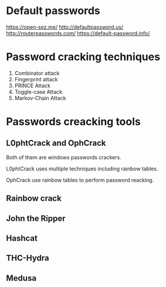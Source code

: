 # Default passwords

https://open-sez.me/
http://defaultpassword.us/
http://routerpasswords.com/
https://default-password.info/


# Password cracking techniques

1. Combinator attack
2. Fingerprint attack
3. PRINCE Attack
4. Toggle-case Attack
5. Markov-Chain Attack


# Passwords creacking tools

## L0phtCrack and OphCrack

Both of them are windows passwords crackers.

L0phtCrack uses multiple techniques including rainbow tables.

OphCrack use rainbow tables to perform password reacking.

## Rainbow crack

## John the Ripper

## Hashcat

## THC-Hydra

## Medusa
